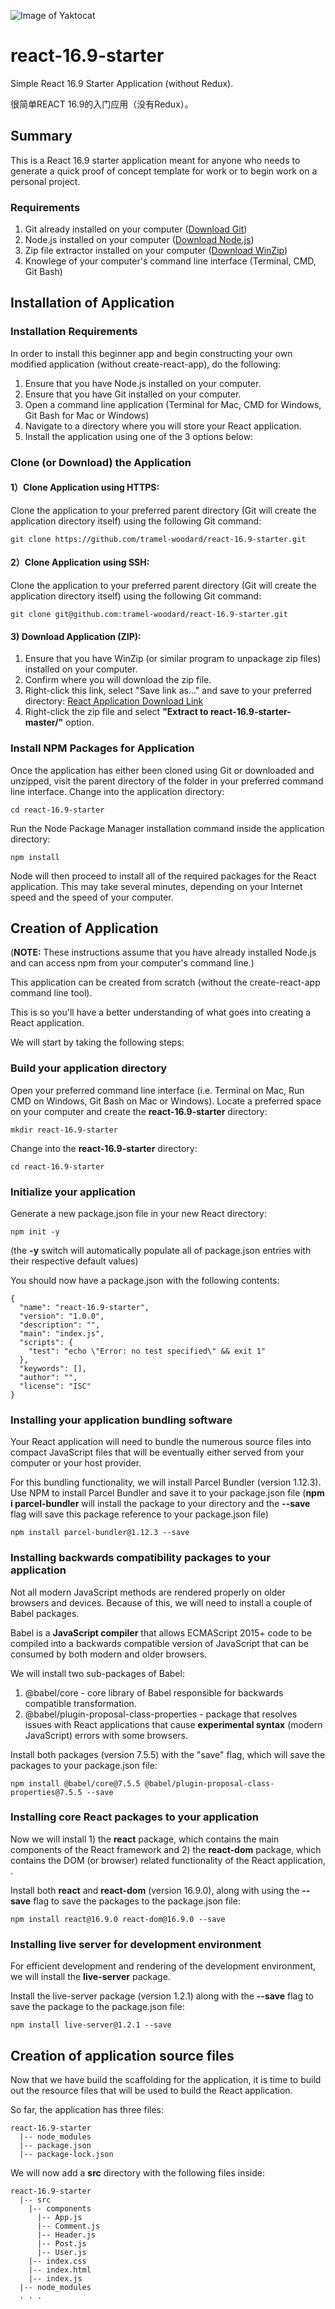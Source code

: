 ![Image of Yaktocat](http://www.tramelwoodard.com/img/navigation/tlw_icon.png)
# react-16.9-starter
Simple React 16.9 Starter Application (without Redux).

很简单REACT 16.9的入门应用（没有Redux）。

## Summary
This is a React 16.9 starter application meant for anyone who needs to generate a quick proof of concept template for work or to begin work on a personal project.
### Requirements
1. Git already installed on your computer ([Download Git](https://git-scm.com/downloads))
2. Node.js installed on your computer ([Download Node.js](https://nodejs.org/en/download/))
3. Zip file extractor installed on your computer ([Download WinZip](https://www.winzip.com/win/en/downwz.html))
4. Knowlege of your computer's command line interface (Terminal, CMD, Git Bash)


## Installation of Application
### Installation Requirements
In order to install this beginner app and begin constructing your own modified application (without create-react-app), do the following:

1. Ensure that you have Node.js installed on your computer.
2. Ensure that you have Git installed on your computer.
3. Open a command line application (Terminal for Mac, CMD for Windows, Git Bash for Mac or Windows)
4. Navigate to a directory where you will store your React application.
5. Install the application using one of the 3 options below:

### Clone (or Download) the Application
#### 1）Clone Application using HTTPS:
Clone the application to your preferred parent directory (Git will create the application directory itself) using the following Git command:
```
git clone https://github.com/tramel-woodard/react-16.9-starter.git
```
#### 2）Clone Application using SSH:
Clone the application to your preferred parent directory (Git will create the application directory itself) using the following Git command:
```
git clone git@github.com:tramel-woodard/react-16.9-starter.git
```
#### 3) Download Application (ZIP):
1. Ensure that you have WinZip (or similar program to unpackage zip files) installed on your computer.
2. Confirm where you will download the zip file.
3. Right-click this link, select "Save link as..." and save to your preferred directory: [React Application Download Link](https://github.com/tramel-woodard/react-16.9-starter/archive/master.zip)
4. Right-click the zip file and select **"Extract to react-16.9-starter-master/"** option.

### Install NPM Packages for Application
Once the application has either been cloned using Git or downloaded and unzipped, visit the parent directory of the folder in your preferred command line interface. Change into the application directory:
```
cd react-16.9-starter
```

Run the Node Package Manager installation command inside the application directory:
```
npm install
```
Node will then proceed to install all of the required packages for the React application. This may take several minutes, depending on your Internet speed and the speed of your computer.


## Creation of Application
(**NOTE:** These instructions assume that you have already installed Node.js and can access npm from your computer's command line.)

This application can be created from scratch (without the create-react-app command line tool).

This is so you'll have a better understanding of what goes into creating a React application.

We will start by taking the following steps:

### Build your application directory
Open your preferred command line interface (i.e. Terminal on Mac, Run CMD on Windows, Git Bash on Mac or Windows). Locate a preferred space on your computer and create the **react-16.9-starter** directory:
```
mkdir react-16.9-starter
```

Change into the **react-16.9-starter** directory:
```
cd react-16.9-starter
```

### Initialize your application 
Generate a new package.json file in your new React directory:
```
npm init -y
```
(the **-y** switch will automatically populate all of package.json entries with their respective default values)

You should now have a package.json with the following contents:
```
{
  "name": "react-16.9-starter",
  "version": "1.0.0",
  "description": "",
  "main": "index.js",
  "scripts": {
    "test": "echo \"Error: no test specified\" && exit 1"
  },
  "keywords": [],
  "author": "",
  "license": "ISC"
}
```

### Installing your application bundling software
Your React application will need to bundle the numerous source files into compact JavaScript files that will be eventually either served from your computer or your host provider.

For this bundling functionality, we will install Parcel Bundler (version 1.12.3). Use NPM to install Parcel Bundler and save it to your package.json file (**npm i parcel-bundler** will install the package to your directory and the **--save** flag will save this package reference to your package.json file)
```
npm install parcel-bundler@1.12.3 --save
```

### Installing backwards compatibility packages to your application
Not all modern JavaScript methods are rendered properly on older browsers and devices. Because of this, we will need to install a couple of Babel packages.

Babel is a **JavaScript compiler** that allows ECMAScript 2015+ code to be compiled into a backwards compatible version of JavaScript that can be consumed by both modern and older browsers.

We will install two sub-packages of Babel:
1. @babel/core - core library of Babel responsible for backwards compatible transformation.
2. @babel/plugin-proposal-class-properties - package that resolves issues with React applications that cause **experimental syntax** (modern JavaScript) errors with some browsers.

Install both packages (version 7.5.5) with the "save" flag, which will save the packages to your package.json file:
```
npm install @babel/core@7.5.5 @babel/plugin-proposal-class-properties@7.5.5 --save
```

### Installing core React packages to your application
Now we will install 1) the **react** package, which contains the main components of the React framework and 2) the **react-dom** package, which contains the DOM (or browser) related functionality of the React application, .

Install both **react** and **react-dom** (version 16.9.0), along with using the **--save** flag to save the packages to the package.json file:
```
npm install react@16.9.0 react-dom@16.9.0 --save
```

### Installing live server for development environment
For efficient development and rendering of the development environment, we will install the **live-server** package.

Install the live-server package (version 1.2.1) along with the **--save** flag to save the package to the package.json file:
```
npm install live-server@1.2.1 --save
```

## Creation of application source files
Now that we have build the scaffolding for the application, it is time to build out the resource files that will be used to build the React application.

So far, the application has three files:
```
react-16.9-starter
  |-- node_modules
  |-- package.json
  |-- package-lock.json
```

We will now add a **src** directory with the following files inside:

```
react-16.9-starter
  |-- src
    |-- components
      |-- App.js
      |-- Comment.js
      |-- Header.js
      |-- Post.js
      |-- User.js
    |-- index.css
    |-- index.html
    |-- index.js
  |-- node_modules
  . . .
```
